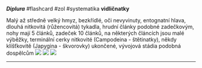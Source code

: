 ***Diplura*** #flashcard #zol #systematika
**vidličnatky**

Malý až středně velký hmyz, bezkřídlé, oči nevyvinuty, entognatní hlava, dlouhá nitkovitá (růžencovitá) tykadla, hrudní články podobné zadečkovým, nohy mají 5 článků, zadeček 10 článků, na některých článcích jsou malé výběžky, terminální cerky nitkovité (Campodeina - štětinatky), někdy klíšťkovitě (Japygina - škvorovky) ukončené, vývojová stádia podobná dospělcům
![](Pasted%20image%2020210615200913.png) ![](Pasted%20image%2020210615200919.png) ![](Pasted%20image%2020210615200923.png)

---
